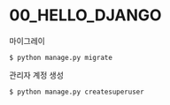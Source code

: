 # 00\_HELLO\_DJANGO

마이그레이

```text
$ python manage.py migrate
```

관리자 계정 생성

```text
$ python manage.py createsuperuser
```

